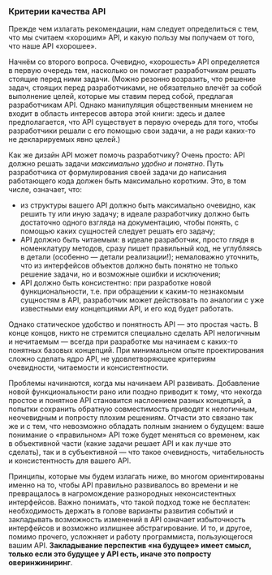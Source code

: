 ### Критерии качества API

Прежде чем излагать рекомендации, нам следует определиться с тем, что мы считаем «хорошим» API, и какую пользу мы получаем от того, что наше API «хорошее».

Начнём со второго вопроса. Очевидно, «хорошесть» API определяется в первую очередь тем, насколько он помогает разработчикам решать стоящие перед ними задачи. (Можно резонно возразить, что решение задач, стоящих перед разработчиками, не обязательно влечёт за собой выполнение целей, которые мы ставим перед собой, предлагая разработчикам API. Однако манипуляция общественным мнением не входит в область интересов автора этой книги: здесь и далее предполагается, что API существует в первую очередь для того, чтобы разработчики решали с его помощью свои задачи, а не ради каких-то не декларируемых явно целей.)

Как же дизайн API может помочь разработчику? Очень просто: API должно решать задачи *максимально удобно и понятно*. Путь разработчика от формулирования своей задачи до написания работающего кода должен быть максимально коротким. Это, в том числе, означает, что:

  * из структуры вашего API должно быть максимально очевидно, как решить ту или иную задачу; в идеале разработчику должно быть достаточно одного взгляда на документацию, чтобы понять, с помощью каких сущностей следует решать его задачу;
  * API должно быть читаемым: в идеале разработчик, просто глядя в номенклатуру методов, сразу пишет правильный код, не углубляясь в детали (особенно — детали реализации!); немаловажно уточнить, что из интерфейсов объектов должно быть понятно не только решение задачи, но и возможные ошибки и исключения;
  * API должно быть консистентно: при разработке новой функциональности, т.е. при обращении к каким-то незнакомым сущностям в API, разработчик может действовать по аналогии с уже известными ему концепциями API, и его код будет работать.

Однако статическое удобство и понятность API — это простая часть. В конце концов, никто не стремится специально сделать API нелогичным и нечитаемым — всегда при разработке мы начинаем с каких-то понятных базовых концепций. При минимальном опыте проектирования сложно сделать ядро API, не удовлетворяющее критериям очевидности, читаемости и консистентности.

Проблемы начинаются, когда мы начинаем API развивать. Добавление новой функциональности рано или поздно приводит к тому, что некогда простое и понятное API становится наслоением разных концепций, а попытки сохранить обратную совместимость приводят к нелогичным, неочевидным и попросту плохим решениям. Отчасти это связано так же и с тем, что невозможно обладать полным знанием о будущем: ваше понимание о «правильном» API тоже будет меняться со временем, как в объективной части (какие задачи решает API и как лучше это сделать), так и в субъективной — что такое очевидность, читабельность и консистентность для вашего API.

Принципы, которые мы будем излагать ниже, во многом ориентированы именно на то, чтобы API правильно развивалось во времени и не превращалось в нагромождение разнородных неконсистентных интерфейсов. Важно понимать, что такой подход тоже не бесплатен: необходимость держать в голове варианты развития событий и закладывать возможность изменений в API означает избыточность интерфейсов и возможно излишнее абстрагирование. И то, и другое, помимо прочего, усложняет и работу программиста, пользующегося вашим API. **Закладывание перспектив «на будущее» имеет смысл, только если это будущее у API есть, иначе это попросту оверинжиниринг**.
